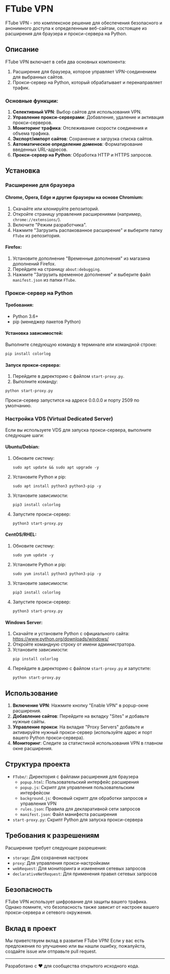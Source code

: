 # FTube VPN

FTube VPN - это комплексное решение для обеспечения безопасного и анонимного доступа к определенным веб-сайтам, состоящее из расширения для браузера и прокси-сервера на Python.

## Описание

FTube VPN включает в себя два основных компонента:
1. Расширение для браузера, которое управляет VPN-соединением для выбранных сайтов.
2. Прокси-сервер на Python, который обрабатывает и перенаправляет трафик.

### Основные функции:

1. **Селективный VPN**: Выбор сайтов для использования VPN.
2. **Управление прокси-серверами**: Добавление, удаление и активация прокси-серверов.
3. **Мониторинг трафика**: Отслеживание скорости соединения и объема трафика.
4. **Экспорт/импорт сайтов**: Сохранение и загрузка списка сайтов.
5. **Автоматическое определение доменов**: Форматирование введенных URL-адресов.
6. **Прокси-сервер на Python**: Обработка HTTP и HTTPS запросов.

## Установка

### Расширение для браузера

#### Chrome, Opera, Edge и другие браузеры на основе Chromium:

1. Скачайте или клонируйте репозиторий.
2. Откройте страницу управления расширениями (например, `chrome://extensions/`).
3. Включите "Режим разработчика".
4. Нажмите "Загрузить распакованное расширение" и выберите папку `FTube` из репозитория.

#### Firefox:

1. Установите дополнение "Временные дополнения" из магазина дополнений Firefox.
2. Перейдите на страницу `about:debugging`.
3. Нажмите "Загрузить временное дополнение" и выберите файл `manifest.json` из папки `FTube`.

### Прокси-сервер на Python

#### Требования:
- Python 3.6+
- pip (менеджер пакетов Python)

#### Установка зависимостей:

Выполните следующую команду в терминале или командной строке:

```
pip install colorlog
```

#### Запуск прокси-сервера:

1. Перейдите в директорию с файлом `start-proxy.py`.
2. Выполните команду:

```
python start-proxy.py
```

Прокси-сервер запустится на адресе 0.0.0.0 и порту 2509 по умолчанию.

### Настройка VDS (Virtual Dedicated Server)

Если вы используете VDS для запуска прокси-сервера, выполните следующие шаги:

#### Ubuntu/Debian:

1. Обновите систему:
   ```
   sudo apt update && sudo apt upgrade -y
   ```

2. Установите Python и pip:
   ```
   sudo apt install python3 python3-pip -y
   ```

3. Установите зависимости:
   ```
   pip3 install colorlog
   ```

4. Запустите прокси-сервер:
   ```
   python3 start-proxy.py
   ```

#### CentOS/RHEL:

1. Обновите систему:
   ```
   sudo yum update -y
   ```

2. Установите Python и pip:
   ```
   sudo yum install python3 python3-pip -y
   ```

3. Установите зависимости:
   ```
   pip3 install colorlog
   ```

4. Запустите прокси-сервер:
   ```
   python3 start-proxy.py
   ```

#### Windows Server:

1. Скачайте и установите Python с официального сайта: https://www.python.org/downloads/windows/
2. Откройте командную строку от имени администратора.
3. Установите зависимости:
   ```
   pip install colorlog
   ```
4. Перейдите в директорию с файлом `start-proxy.py` и запустите:
   ```
   python start-proxy.py
   ```

## Использование

1. **Включение VPN**: Нажмите кнопку "Enable VPN" в popup-окне расширения.
2. **Добавление сайтов**: Перейдите на вкладку "Sites" и добавьте нужные сайты.
3. **Управление прокси**: На вкладке "Proxy Servers" добавьте и активируйте нужный прокси-сервер (используйте адрес и порт вашего Python прокси-сервера).
4. **Мониторинг**: Следите за статистикой использования VPN в главном окне расширения.

## Структура проекта

- `FTube/`: Директория с файлами расширения для браузера
  - `popup.html`: Пользовательский интерфейс расширения
  - `popup.js`: Скрипт для управления пользовательским интерфейсом
  - `background.js`: Фоновый скрипт для обработки запросов и управления VPN
  - `rules.json`: Правила для декларативной сети запросов
  - `manifest.json`: Файл манифеста расширения
- `start-proxy.py`: Скрипт Python для запуска прокси-сервера

## Требования к разрешениям

Расширение требует следующие разрешения:
- `storage`: Для сохранения настроек
- `proxy`: Для управления прокси-настройками
- `webRequest`: Для мониторинга и изменения сетевых запросов
- `declarativeNetRequest`: Для применения правил сетевых запросов

## Безопасность

FTube VPN использует шифрование для защиты вашего трафика. Однако помните, что безопасность также зависит от настроек вашего прокси-сервера и сетевого окружения.

## Вклад в проект

Мы приветствуем вклад в развитие FTube VPN! Если у вас есть предложения по улучшению или вы нашли ошибку, пожалуйста, создайте issue или отправьте pull request.

---

Разработано с ❤️ для сообщества открытого исходного кода.
